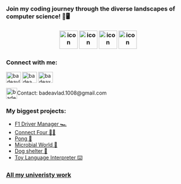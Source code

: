 <h3 align="left"> <b>Join my coding journey through the diverse landscapes of computer science! 🚀🖥️ </b><h3>
 <div align="center">
  <img src="https://techstack-generator.vercel.app/java-icon.svg" alt="icon" width="50" height="50" />
  <img src="https://techstack-generator.vercel.app/python-icon.svg" alt="icon" width="50" height="50" />
  <img src="https://techstack-generator.vercel.app/mysql-icon.svg" alt="icon" width="50" height="50" />
  <img src="https://techstack-generator.vercel.app/cpp-icon.svg" alt="icon" width="50" height="50" />
</div>

<h3 align="left"><b>Connect with me:</b></h3>
<p align="left">
<a href="https://www.linkedin.com/in/vlad-stefan-badea-61b261293/" target="blank"><img align="center" src="https://raw.githubusercontent.com/rahuldkjain/github-profile-readme-generator/master/src/images/icons/Social/linked-in-alt.svg" alt="badeavlad" height="30" width="40" /></a>
<a href="https://www.facebook.com/badeaxo" target="blank"><img align="center" src="https://raw.githubusercontent.com/rahuldkjain/github-profile-readme-generator/master/src/images/icons/Social/facebook.svg" alt="badea.vlad" height="30" width="40" /></a>
<a href="https://www.instagram.com/badeaxo/" target="blank"><img align="center" src="https://raw.githubusercontent.com/rahuldkjain/github-profile-readme-generator/master/src/images/icons/Social/instagram.svg" alt="badeaxo" height="30" width="40" /></a>
 </p>
 <p>
<img align="center" src="https://logowik.com/content/uploads/images/gmail-new-icon5198.jpg" alt="badeavlad.1008" height="30" witdth="40" />Contact: badeavlad.1008@gmail.com
</p>

<h3 align="left"><b>My biggest projects:</b></h3>
<ul>
  <li><a href="=https://github.com/BadeaVladStefan/UBBProjects-BadeaVlad/tree/main/fourth%20semester/MPP/A4_MPP">F1 Driver Manager 🏎️</a></li>
 <li><a href="https://github.com/BadeaVladStefan/UBBProjects-BadeaVlad/tree/main/first%20semester/Connect%20Four%20game">Connect Four 🔴🔵</a></li>
 <li><a href="https://github.com/BadeaVladStefan/UBBProjects-BadeaVlad/tree/main/first%20semester/pong">Pong 🏓</a></li>
 <li><a href="https://github.com/BadeaVladStefan/UBBProjects-BadeaVlad/tree/main/second%20semester/OPP%20C%2B%2B/Microbial%20World%20exam">Microbial World 🦠</a></li>
 <li><a href="https://github.com/BadeaVladStefan/UBBProjects-BadeaVlad/tree/main/second%20semester/OPP%20C%2B%2B/teme/OOP_A67_BadeaVlad_911/Tema%20OOP%20A67/Tema%20OOP/OOP">Dog shelter 🐶</a></li>
 <li><a href="https://github.com/BadeaVladStefan/UBBProjects-BadeaVlad/blob/main/third%20semester/MAP%20-%20Java">Toy Language Interpreter ⌨️</a></li>
</ul>

<h3 align="left"><b><a href="https://github.com/BadeaVladStefan/UBBProjects-BadeaVlad/tree/main">All my univeristy work</a></b></h3>
